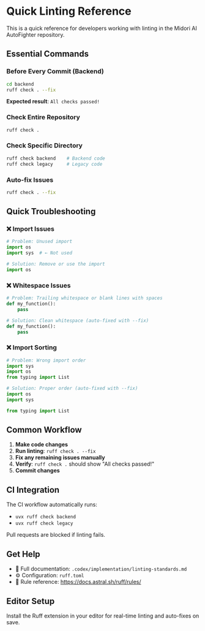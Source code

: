 # Quick Linting Reference

This is a quick reference for developers working with linting in the Midori AI AutoFighter repository.

## Essential Commands

### Before Every Commit (Backend)
```bash
cd backend
ruff check . --fix
```
**Expected result**: `All checks passed!`

### Check Entire Repository
```bash
ruff check .
```

### Check Specific Directory
```bash
ruff check backend    # Backend code
ruff check legacy     # Legacy code  
```

### Auto-fix Issues
```bash
ruff check . --fix
```

## Quick Troubleshooting

### ❌ Import Issues
```python
# Problem: Unused import
import os
import sys  # ← Not used

# Solution: Remove or use the import
import os
```

### ❌ Whitespace Issues
```python
# Problem: Trailing whitespace or blank lines with spaces
def my_function():    
    pass    

# Solution: Clean whitespace (auto-fixed with --fix)
def my_function():
    pass
```

### ❌ Import Sorting
```python
# Problem: Wrong import order
import sys
import os
from typing import List

# Solution: Proper order (auto-fixed with --fix)  
import os
import sys

from typing import List
```

## Common Workflow

1. **Make code changes**
2. **Run linting**: `ruff check . --fix`
3. **Fix any remaining issues manually**
4. **Verify**: `ruff check .` should show "All checks passed!"
5. **Commit changes**

## CI Integration

The CI workflow automatically runs:
- `uvx ruff check backend` 
- `uvx ruff check legacy`

Pull requests are blocked if linting fails.

## Get Help

- 📖 Full documentation: `.codex/implementation/linting-standards.md`
- ⚙️ Configuration: `ruff.toml`
- 🐛 Rule reference: https://docs.astral.sh/ruff/rules/

## Editor Setup

Install the Ruff extension in your editor for real-time linting and auto-fixes on save.